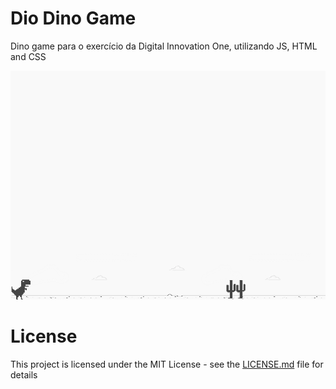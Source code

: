 # Dio Dino Game 
Dino game para o exercício da Digital Innovation One, utilizando JS, HTML and CSS

![screenshot](example.png?raw=true "screenshot")

# License
This project is licensed under the MIT License - see the [LICENSE.md](LICENSE.md) file for details
